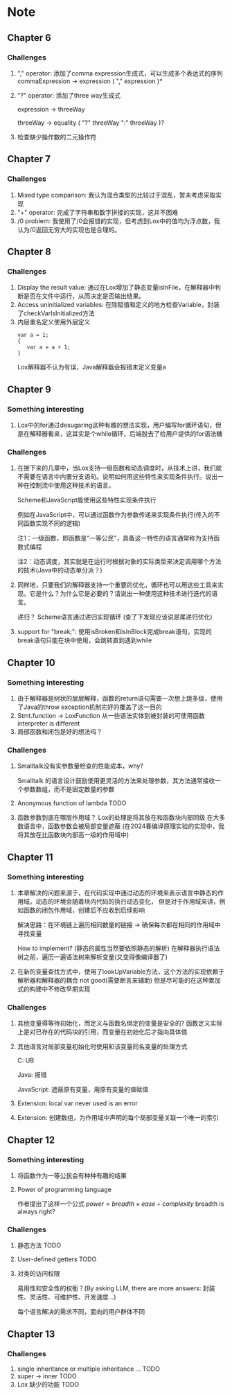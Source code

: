 # Note

## Chapter 6

### Challenges

1. "," operator: 添加了comma expression生成式，可以生成多个表达式的序列 commaExpression -> expression ( "," expression )*
2. "?" operator: 添加了three way生成式

   expression -> threeWay

   threeWay -> equality ( "?" threeWay ":" threeWay )?
3. 检查缺少操作数的二元操作符

## Chapter 7

### Challenges

1. Mixed type comparison: 我认为混合类型的比较过于混乱，暂未考虑采取实现
2. "+" operator: 完成了字符串和数字拼接的实现，这并不困难
3. /0 problem: 我使用了/0会报错的实现，但考虑到Lox中的值均为浮点数，我认为/0返回无穷大的实现也是合理的。

## Chapter 8

### Challenges

1. Display the result value: 通过在Lox增加了静态变量isInFile，在解释器中判断是否在文件中运行，从而决定是否输出结果。
2. Access uninitialized variables: 在除赋值和定义的地方检查Variable，封装了checkVarIsInitialized方法
3. 内层重名定义使用外层定义
   ```Lox
   var a = 1;
   {
      var a = a + 1;
   }
   ```
   Lox解释器不认为有误，Java解释器会报错未定义变量a

## Chapter 9

### Something interesting

1. Lox中的for通过desugaring这种有趣的想法实现，用户编写for循环语句，但是在解释器看来，这其实是个while循环，后端脱去了给用户提供的for语法糖

### Challenges

1. 在接下来的几章中，当Lox支持一级函数和动态调度时，从技术上讲，我们就不需要在语言中内置分支语句。说明如何用这些特性来实现条件执行。说出一种在控制流中使用这种技术的语言。

   Scheme和JavaScript能使用这些特性实现条件执行

   例如在JavaScript中，可以通过函数作为参数传递来实现条件执行(传入的不同函数实现不同的逻辑)

   注1：一级函数，即函数是"一等公民"，具备这一特性的语言通常称为支持函数式编程

   注2：动态调度，其实就是在运行时根据对象的实际类型来决定调用哪个方法的技术(Java中的动态单分派？)

2. 同样地，只要我们的解释器支持一个重要的优化，循环也可以用这些工具来实现。它是什么？为什么它是必要的？请说出一种使用这种技术进行迭代的语言。

   递归？ Scheme语言通过递归实现循环   (查了下发现应该说是尾递归优化)
3. support for "break;": 使用isBroken和isInBlock完成break语句，实现的break语句只能在块中使用，会跳转直到遇到while

## Chapter 10

### Something interesting

1. 由于解释器是树状的层层解释，函数的return语句需要一次想上跳多级，使用了Java的throw exception机制完好的覆盖了这一目的
2. Stmt.function -> LoxFunction 从一些语法实体到被封装的可使用函数 interpreter is different
3. 局部函数和闭包是好的想法吗？

### Challenges

1. Smalltalk没有实参数量检查的性能成本，why?

   Smalltalk 的语言设计鼓励使用更灵活的方法来处理参数，其方法通常接收一个参数数组，而不是固定数量的参数
2. Anonymous function of lambda TODO
3. 函数参数到底在哪层作用域？
   Lox的处理是将其放在和函数块内部同级
   在大多数语言中，函数参数会被局部变量遮蔽
   (在2024春编译原理实验的实现中，我将其放在比函数块内部高一级的作用域中)

## Chapter 11

### Something interesting

1. 本章解决的问题来源于，在代码实现中通过动态的环境来表示语言中静态的作用域。动态的环境会随着块内代码的执行动态变化，
   但是对于作用域来讲，例如函数的闭包作用域，创建后不应收到后续影响

   解决思路：在环境链上遍历相同数量的链接 -> 确保每次都在相同的作用域中寻找变量

   How to implement? (静态的属性当然要依照静态的解析) 在解释器执行语法树之前，遍历一遍语法树来解析变量(又变得像编译器了)
2. 在新的变量查找方式中，使用了lookUpVariable方法，这个方法的实现依赖于解析器和解释器的耦合 not good(需要断言来辅助)
   但是尽可能的在这种累加式的构建中不修改早期实现

### Challenges

1. 其他变量得等待初始化，而定义与函数名绑定的变量是安全的? 函数定义实际上是对已存在的代码块的引用，而变量在初始化后才指向具体值
2. 其他语言对局部变量初始化时使用和该变量同名变量的处理方式

   C: UB

   Java: 报错

   JavaScript: 遮蔽原有变量，用原有变量的值赋值
3. Extension: local var never used is an error
4. Extension: 创建数组，为作用域中声明的每个局部变量关联一个唯一的索引

## Chapter 12

### Something interesting

1. 将函数作为一等公民会有种种有趣的结果
2. Power of programming language

   作者提出了这样一个公式 $power = breadth \times ease \div complexity$ breadth is always right?

### Challenges

1. 静态方法 TODO
2. User-defined getters TODO
3. 对类的访问权限

   易用性和安全性的权衡？(By asking LLM, there are more answers: 封装性、灵活性、可维护性、开发速度...)

   每个语言解决的需求不同，面向的用户群体不同

## Chapter 13

### Challenges

1. single inheritance or multiple inheritance ... TODO
2. super -> inner TODO
3. Lox 缺少的功能 TODO